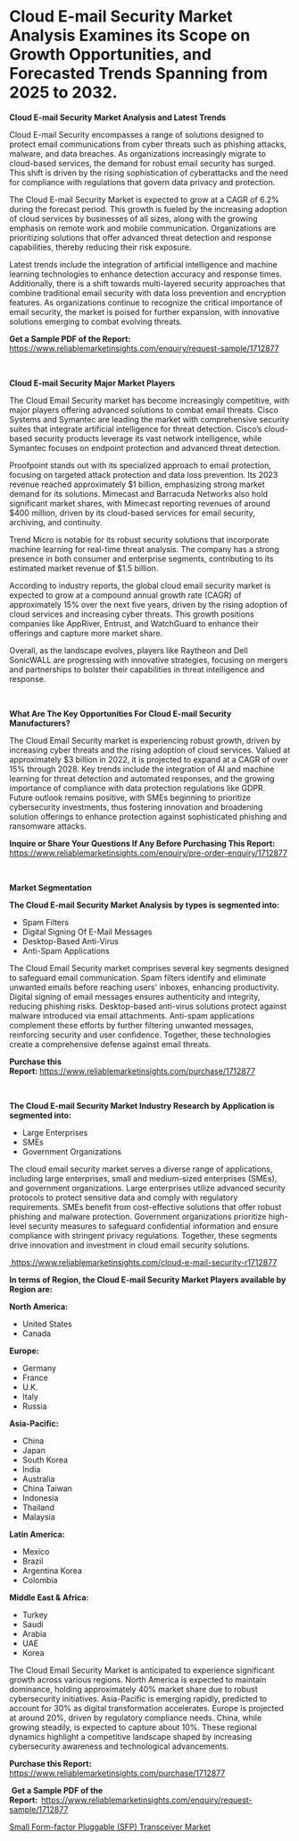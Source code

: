 <p><h1>Cloud E-mail Security Market Analysis Examines its Scope on Growth Opportunities, and Forecasted Trends Spanning from 2025 to 2032.</h1></p><p><strong>Cloud E-mail Security Market Analysis and Latest Trends</strong></p>
<p><p>Cloud E-mail Security encompasses a range of solutions designed to protect email communications from cyber threats such as phishing attacks, malware, and data breaches. As organizations increasingly migrate to cloud-based services, the demand for robust email security has surged. This shift is driven by the rising sophistication of cyberattacks and the need for compliance with regulations that govern data privacy and protection.</p><p>The Cloud E-mail Security Market is expected to grow at a CAGR of 6.2% during the forecast period. This growth is fueled by the increasing adoption of cloud services by businesses of all sizes, along with the growing emphasis on remote work and mobile communication. Organizations are prioritizing solutions that offer advanced threat detection and response capabilities, thereby reducing their risk exposure.</p><p>Latest trends include the integration of artificial intelligence and machine learning technologies to enhance detection accuracy and response times. Additionally, there is a shift towards multi-layered security approaches that combine traditional email security with data loss prevention and encryption features. As organizations continue to recognize the critical importance of email security, the market is poised for further expansion, with innovative solutions emerging to combat evolving threats.</p></p>
<p><strong>Get a Sample PDF of the Report:&nbsp;</strong> <a href="https://www.reliablemarketinsights.com/enquiry/request-sample/1712877?utm_campaign=3290&utm_medium=2&utm_source=Github&utm_content=ia&utm_term=28032025&utm_id=cloud-e-mail-security">https://www.reliablemarketinsights.com/enquiry/request-sample/1712877</a></p>
<p>&nbsp;</p>
<p><strong>Cloud E-mail Security Major Market Players</strong></p>
<p><p>The Cloud Email Security market has become increasingly competitive, with major players offering advanced solutions to combat email threats. Cisco Systems and Symantec are leading the market with comprehensive security suites that integrate artificial intelligence for threat detection. Cisco’s cloud-based security products leverage its vast network intelligence, while Symantec focuses on endpoint protection and advanced threat detection.</p><p>Proofpoint stands out with its specialized approach to email protection, focusing on targeted attack protection and data loss prevention. Its 2023 revenue reached approximately $1 billion, emphasizing strong market demand for its solutions. Mimecast and Barracuda Networks also hold significant market shares, with Mimecast reporting revenues of around $400 million, driven by its cloud-based services for email security, archiving, and continuity.</p><p>Trend Micro is notable for its robust security solutions that incorporate machine learning for real-time threat analysis. The company has a strong presence in both consumer and enterprise segments, contributing to its estimated market revenue of $1.5 billion.</p><p>According to industry reports, the global cloud email security market is expected to grow at a compound annual growth rate (CAGR) of approximately 15% over the next five years, driven by the rising adoption of cloud services and increasing cyber threats. This growth positions companies like AppRiver, Entrust, and WatchGuard to enhance their offerings and capture more market share.</p><p>Overall, as the landscape evolves, players like Raytheon and Dell SonicWALL are progressing with innovative strategies, focusing on mergers and partnerships to bolster their capabilities in threat intelligence and response.</p></p>
<p>&nbsp;</p>
<p><strong>What Are The Key Opportunities For Cloud E-mail Security Manufacturers?</strong></p>
<p><p>The Cloud Email Security market is experiencing robust growth, driven by increasing cyber threats and the rising adoption of cloud services. Valued at approximately $3 billion in 2022, it is projected to expand at a CAGR of over 15% through 2028. Key trends include the integration of AI and machine learning for threat detection and automated responses, and the growing importance of compliance with data protection regulations like GDPR. Future outlook remains positive, with SMEs beginning to prioritize cybersecurity investments, thus fostering innovation and broadening solution offerings to enhance protection against sophisticated phishing and ransomware attacks.</p></p>
<p><strong>Inquire or Share Your Questions If Any Before Purchasing This Report:</strong> <a href="https://www.reliablemarketinsights.com/enquiry/pre-order-enquiry/1712877?utm_campaign=3290&utm_medium=2&utm_source=Github&utm_content=ia&utm_term=28032025&utm_id=cloud-e-mail-security">https://www.reliablemarketinsights.com/enquiry/pre-order-enquiry/1712877</a></p>
<p>&nbsp;</p>
<p><strong>Market Segmentation</strong></p>
<p><strong>The Cloud E-mail Security Market Analysis by types is segmented into:</strong></p>
<p><ul><li>Spam Filters</li><li>Digital Signing Of E-Mail Messages</li><li>Desktop-Based Anti-Virus</li><li>Anti-Spam Applications</li></ul></p>
<p><p>The Cloud Email Security market comprises several key segments designed to safeguard email communication. Spam filters identify and eliminate unwanted emails before reaching users' inboxes, enhancing productivity. Digital signing of email messages ensures authenticity and integrity, reducing phishing risks. Desktop-based anti-virus solutions protect against malware introduced via email attachments. Anti-spam applications complement these efforts by further filtering unwanted messages, reinforcing security and user confidence. Together, these technologies create a comprehensive defense against email threats.</p></p>
<p><strong>Purchase this Report:&nbsp;</strong><a href="https://www.reliablemarketinsights.com/purchase/1712877?utm_campaign=3290&utm_medium=2&utm_source=Github&utm_content=ia&utm_term=28032025&utm_id=cloud-e-mail-security">https://www.reliablemarketinsights.com/purchase/1712877</a></p>
<p>&nbsp;</p>
<p><strong>The Cloud E-mail Security Market Industry Research by Application is segmented into:</strong></p>
<p><ul><li>Large Enterprises</li><li>SMEs</li><li>Government Organizations</li></ul></p>
<p><p>The cloud email security market serves a diverse range of applications, including large enterprises, small and medium-sized enterprises (SMEs), and government organizations. Large enterprises utilize advanced security protocols to protect sensitive data and comply with regulatory requirements. SMEs benefit from cost-effective solutions that offer robust phishing and malware protection. Government organizations prioritize high-level security measures to safeguard confidential information and ensure compliance with stringent privacy regulations. Together, these segments drive innovation and investment in cloud email security solutions.</p></p>
<p><a href="https://www.reliablemarketinsights.com/cloud-e-mail-security-r1712877?utm_campaign=3290&utm_medium=2&utm_source=Github&utm_content=ia&utm_term=28032025&utm_id=cloud-e-mail-security">&nbsp;https://www.reliablemarketinsights.com/cloud-e-mail-security-r1712877</a></p>
<p><strong>In terms of Region, the Cloud E-mail Security Market Players available by Region are:</strong></p>
<p>
    <p> <strong> North America: </strong>
        <ul>
            <li>United States</li>
            <li>Canada</li>
        </ul>
        </p> 
    <p> <strong> Europe: </strong>
        <ul>
            <li>Germany</li>
            <li>France</li>
            <li>U.K.</li>
            <li>Italy</li>
            <li>Russia</li>
        </ul>
        </p> 
    <p> <strong> Asia-Pacific: </strong>
        <ul>
            <li>China</li>
            <li>Japan</li>
            <li>South Korea</li>
            <li>India</li>
            <li>Australia</li>
            <li>China Taiwan</li>
            <li>Indonesia</li>
            <li>Thailand</li>
            <li>Malaysia</li>
        </ul>
        </p> 
    <p> <strong> Latin America: </strong>
        <ul>
            <li>Mexico</li>
            <li>Brazil</li>
            <li>Argentina Korea</li>
            <li>Colombia</li>
        </ul>
        </p> 
    <p> <strong> Middle East & Africa: </strong>
        <ul>
            <li>Turkey</li>
            <li>Saudi</li>
            <li>Arabia</li>
            <li>UAE</li>
            <li>Korea</li>
        </ul>
    </p>
    </p>
<p><p>The Cloud Email Security Market is anticipated to experience significant growth across various regions. North America is expected to maintain dominance, holding approximately 40% market share due to robust cybersecurity initiatives. Asia-Pacific is emerging rapidly, predicted to account for 30% as digital transformation accelerates. Europe is projected at around 20%, driven by regulatory compliance needs. China, while growing steadily, is expected to capture about 10%. These regional dynamics highlight a competitive landscape shaped by increasing cybersecurity awareness and technological advancements.</p></p>
<p><strong>Purchase this Report: </strong><a href="https://www.reliablemarketinsights.com/purchase/1712877?utm_campaign=3290&utm_medium=2&utm_source=Github&utm_content=ia&utm_term=28032025&utm_id=cloud-e-mail-security">https://www.reliablemarketinsights.com/purchase/1712877</a></p>
<p>&nbsp;<strong>Get a Sample PDF of the Report:&nbsp;&nbsp;</strong><a href="https://www.reliablemarketinsights.com/enquiry/request-sample/1712877?utm_campaign=3290&utm_medium=2&utm_source=Github&utm_content=ia&utm_term=28032025&utm_id=cloud-e-mail-security">https://www.reliablemarketinsights.com/enquiry/request-sample/1712877</a></p>
<p><strong></strong></p>
<p><p><a href="https://github.com/duscarajlha/Market-Research-Report-List-1/blob/main/small-form-factor-pluggable-sfp-transceiver-market.md?utm_campaign=3290&utm_medium=2&utm_source=Github&utm_content=ia&utm_term=28032025&utm_id=cloud-e-mail-security">Small Form-factor Pluggable (SFP) Transceiver Market</a></p></p>